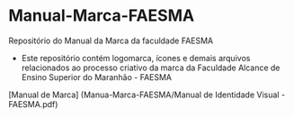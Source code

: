 # Manual-Marca-FAESMA
Repositório do Manual da Marca da faculdade FAESMA

- Este repositório contém logomarca, ícones e demais arquivos relacionados ao processo criativo da marca da Faculdade Alcance de Ensino Superior do Maranhão - FAESMA

[Manual de Marca] (Manua-Marca-FAESMA/Manual de Identidade Visual - FAESMA.pdf)
